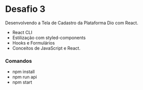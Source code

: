 # Desafio 3
Desenvolvendo a Tela de Cadastro da Plataforma Dio com React.  
- React CLI  
- Estilização com styled-components  
- Hooks e Formulários  
- Conceitos de JavaScript e React.  


### Comandos
- npm install
- npm run api
- npm start